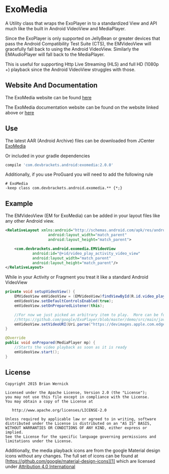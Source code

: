 ExoMedia
============
A Utility class that wraps the ExoPlayer in to a standardized
View and API much like the built in Android VideoView and MediaPlayer.

Since the ExoPlayer is only supported on JellyBean or greater devices that
pass the Android Compatibility Test Suite (CTS), the EMVideoView will gracefully
fall back to using the Android VideoView.  Similarly the EMAudioPlayer will fall
back to the MediaPlayer.

This is useful for supporting Http Live Streaming (HLS) and full HD (1080p +) playback
since the Android VideoView struggles with those.


Website And Documentation
-------
The ExoMedia website can be found [here][4]

The ExoMedia documentation website can be found on the website linked above or [here][5]


Use
-------
The latest AAR (Android Archive) files can be downloaded from JCenter [ExoMedia][3]

Or included in your gradle dependencies

```groovy
compile 'com.devbrackets.android:exomedia:2.0.0'
```

Additionally, if you use ProGuard you will need to add the following rule
```proguard
# ExoMedia
-keep class com.devbrackets.android.exomedia.** {*;}
```

Example
-------
The EMVideoView (EM for ExoMedia) can be added in your layout files like any other Android view.

```xml
<RelativeLayout xmlns:android="http://schemas.android.com/apk/res/android"
				   android:layout_width="match_parent"
				   android:layout_height="match_parent">

	<com.devbrackets.android.exomedia.EMVideoView
			android:id="@+id/video_play_activity_video_view"
			android:layout_width="match_parent"
			android:layout_height="match_parent"/>
</RelativeLayout>
```

While in your Activity or Fragment you treat it like a standard Android VideoView

```java
private void setupVideoView() {
	EMVideoView emVideoView = (EMVideoView)findViewById(R.id.video_play_activity_video_view);
	emVideoView.setDefaultControlsEnabled(true);
	emVideoView.setOnPreparedListener(this);

	//For now we just picked an arbitrary item to play.  More can be found at
	//https://github.com/google/ExoPlayer/blob/master/demo/src/main/java/com/google/android/exoplayer/demo/Samples.java
	emVideoView.setVideoURI(Uri.parse("https://devimages.apple.com.edgekey.net/streaming/examples/bipbop_4x3/bipbop_4x3_variant.m3u8"));
}

@Override
public void onPrepared(MediaPlayer mp) {
	//Starts the video playback as soon as it is ready
	emVideoView.start();
}
```


License
-------

    Copyright 2015 Brian Wernick

    Licensed under the Apache License, Version 2.0 (the "License");
    you may not use this file except in compliance with the License.
    You may obtain a copy of the License at

       http://www.apache.org/licenses/LICENSE-2.0

    Unless required by applicable law or agreed to in writing, software
    distributed under the License is distributed on an "AS IS" BASIS,
    WITHOUT WARRANTIES OR CONDITIONS OF ANY KIND, either express or implied.
    See the License for the specific language governing permissions and
    limitations under the License.


Additionally, the media playback icons are from the google Material
design icons without any changes.  The full set of icons can be found
at [https://github.com/google/material-design-icons][1] which are licensed
under [Attribution 4.0 International][2]



 [1]: https://github.com/google/material-design-icons
 [2]: http://creativecommons.org/licenses/by/4.0/
 [3]: https://bintray.com/brianwernick/maven/ExoMedia/view#files
 [4]: http://devbrackets.com/dev/libs/exomedia.html
 [5]: http://devbrackets.com/dev/libs/docs/exomedia/2.0.0/index.html